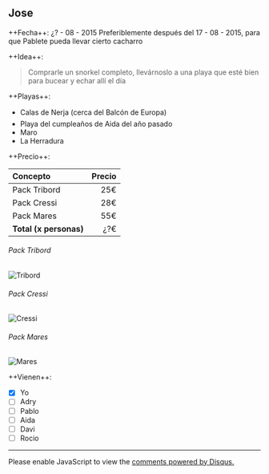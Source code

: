 ## Jose

++Fecha++: ¿? - 08 - 2015
Preferiblemente después del 17 - 08 - 2015, para que Pablete pueda llevar cierto cacharro

++Idea++:

> Comprarle un snorkel completo, llevárnoslo a una playa que esté bien para bucear y echar allí el día

++Playas++:

- Calas de Nerja (cerca del Balcón de Europa)
- Playa del cumpleaños de Aida del año pasado
- Maro
- La Herradura

++Precio++:

| Concepto               | Precio |
|:-----------------------|-------:|
| Pack Tribord           | 25€    |
| Pack Cressi            | 28€    |
| Pack Mares             | 55€    |
| **Total (x personas)** | ¿?€    |

###### Pack Tribord
![Tribord](http://i.imgur.com/yljZIR3.jpg)

###### Pack Cressi
![Cressi](http://i.imgur.com/ss9TqFQ.jpg)

###### Pack Mares
![Mares](http://i.imgur.com/oOFlXsZ.jpg)

++Vienen++:

- [x] Yo
- [ ] Adry
- [ ] Pablo
- [ ] Aida
- [ ] Davi
- [ ] Rocio

-----

<div id="disqus_thread"></div>
<script type="text/javascript">
    var disqus_shortname = 'neko250';
    
    (function() {
        var dsq = document.createElement('script'); dsq.type = 'text/javascript'; dsq.async = true;
        dsq.src = '//' + disqus_shortname + '.disqus.com/embed.js';
        (document.getElementsByTagName('head')[0] || document.getElementsByTagName('body')[0]).appendChild(dsq);
    })();
</script>
<noscript>Please enable JavaScript to view the <a href="https://disqus.com/?ref_noscript" rel="nofollow">comments powered by Disqus.</a></noscript>